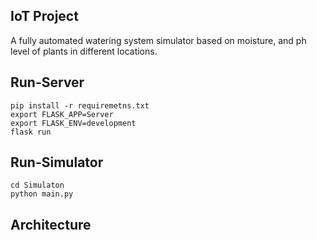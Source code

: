 ## IoT Project
A fully automated watering system simulator based on moisture, and ph level of plants in different locations.

## Run-Server
```shell
pip install -r requiremetns.txt
export FLASK_APP=Server
export FLASK_ENV=development
flask run
```
## Run-Simulator
```shell
cd Simulaton
python main.py
```

## Architecture

